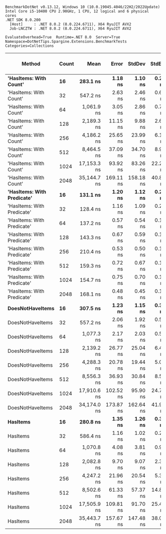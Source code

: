```

BenchmarkDotNet v0.13.12, Windows 10 (10.0.19045.4046/22H2/2022Update)
Intel Core i5-10400 CPU 2.90GHz, 1 CPU, 12 logical and 6 physical cores
.NET SDK 8.0.200
  [Host]     : .NET 8.0.2 (8.0.224.6711), X64 RyuJIT AVX2
  Job-LNCZTW : .NET 8.0.2 (8.0.224.6711), X64 RyuJIT AVX2

EvaluateOverhead=True  Runtime=.NET 8.0  Server=True  
Namespace=DotNetTips.Spargine.Extensions.BenchmarkTests  Categories=Collections  

```
| Method                     | Count | Mean        | Error     | StdDev    | StdErr   | Min         | Q1          | Median      | Q3          | Max         | Op/s        | CI99.9% Margin | Iterations | Kurtosis | MValue | Skewness | Rank | LogicalGroup | Baseline | Gen0   | Completed Work Items | Lock Contentions | Code Size | Exceptions | Allocated |
|--------------------------- |------ |------------:|----------:|----------:|---------:|------------:|------------:|------------:|------------:|------------:|------------:|---------------:|-----------:|---------:|-------:|---------:|-----:|------------- |--------- |-------:|---------------------:|-----------------:|----------:|-----------:|----------:|
| **&#39;HasItems: With Count&#39;**     | **16**    |    **283.1 ns** |   **1.18 ns** |   **1.10 ns** |  **0.28 ns** |    **281.2 ns** |    **282.3 ns** |    **283.0 ns** |    **284.0 ns** |    **284.9 ns** | **3,532,244.6** |      **1.1778 ns** |      **15.00** |    **1.707** |  **2.000** |   **0.0377** |    **9** | *****            | **No**       | **0.0019** |                    **-** |                **-** |     **299 B** |          **-** |     **176 B** |
| &#39;HasItems: With Count&#39;     | 32    |    547.2 ns |   2.63 ns |   2.46 ns |  0.63 ns |    543.0 ns |    545.9 ns |    547.2 ns |    548.3 ns |    551.5 ns | 1,827,470.2 |      2.6258 ns |      15.00 |    2.056 |  2.000 |   0.0954 |   11 | *            | No       | 0.0019 |                    - |                - |     299 B |          - |     192 B |
| &#39;HasItems: With Count&#39;     | 64    |  1,061.9 ns |   3.05 ns |   2.86 ns |  0.74 ns |  1,057.0 ns |  1,060.1 ns |  1,061.1 ns |  1,063.9 ns |  1,066.3 ns |   941,686.4 |      3.0540 ns |      15.00 |    1.736 |  2.000 |  -0.0429 |   14 | *            | No       | 0.0019 |                    - |                - |     299 B |          - |     208 B |
| &#39;HasItems: With Count&#39;     | 128   |  2,189.3 ns |  11.15 ns |   9.88 ns |  2.64 ns |  2,156.5 ns |  2,189.5 ns |  2,192.9 ns |  2,193.8 ns |  2,195.1 ns |   456,761.3 |     11.1506 ns |      14.00 |    8.740 |  2.000 |  -2.5735 |   17 | *            | No       |      - |                    - |                - |     299 B |          - |     224 B |
| &#39;HasItems: With Count&#39;     | 256   |  4,186.2 ns |  25.65 ns |  23.99 ns |  6.19 ns |  4,137.7 ns |  4,172.1 ns |  4,190.6 ns |  4,204.6 ns |  4,220.6 ns |   238,880.8 |     25.6487 ns |      15.00 |    2.026 |  2.000 |  -0.4304 |   18 | *            | No       |      - |                    - |                - |     299 B |          - |     240 B |
| &#39;HasItems: With Count&#39;     | 512   |  8,464.5 ns |  37.09 ns |  34.70 ns |  8.96 ns |  8,409.3 ns |  8,438.2 ns |  8,471.4 ns |  8,486.2 ns |  8,538.5 ns |   118,141.0 |     37.0941 ns |      15.00 |    2.266 |  2.000 |   0.1902 |   20 | *            | No       |      - |                    - |                - |     299 B |          - |     256 B |
| &#39;HasItems: With Count&#39;     | 1024  | 17,153.3 ns |  93.92 ns |  83.26 ns | 22.25 ns | 16,921.7 ns | 17,144.5 ns | 17,163.4 ns | 17,194.8 ns | 17,264.6 ns |    58,297.7 |     93.9179 ns |      14.00 |    4.702 |  2.000 |  -1.3453 |   21 | *            | No       |      - |                    - |                - |     299 B |          - |     272 B |
| &#39;HasItems: With Count&#39;     | 2048  | 35,144.7 ns | 169.11 ns | 158.18 ns | 40.84 ns | 34,813.4 ns | 35,094.3 ns | 35,175.4 ns | 35,247.1 ns | 35,327.2 ns |    28,453.8 |    169.1078 ns |      15.00 |    2.858 |  2.000 |  -0.8840 |   25 | *            | No       |      - |                    - |                - |     299 B |          - |     288 B |
| **&#39;HasItems: With Predicate&#39;** | **16**    |    **131.1 ns** |   **1.20 ns** |   **1.12 ns** |  **0.29 ns** |    **129.4 ns** |    **130.0 ns** |    **131.6 ns** |    **131.9 ns** |    **132.6 ns** | **7,630,542.0** |      **1.2023 ns** |      **15.00** |    **1.309** |  **2.000** |  **-0.2045** |    **2** | *****            | **No**       | **0.0019** |                    **-** |                **-** |     **522 B** |          **-** |     **176 B** |
| &#39;HasItems: With Predicate&#39; | 32    |    128.4 ns |   1.16 ns |   1.09 ns |  0.28 ns |    126.8 ns |    127.7 ns |    128.7 ns |    129.3 ns |    129.9 ns | 7,789,654.4 |      1.1602 ns |      15.00 |    1.445 |  2.000 |  -0.0581 |    1 | *            | No       | 0.0019 |                    - |                - |     522 B |          - |     192 B |
| &#39;HasItems: With Predicate&#39; | 64    |    137.2 ns |   0.57 ns |   0.54 ns |  0.14 ns |    136.5 ns |    137.0 ns |    137.1 ns |    137.5 ns |    138.2 ns | 7,286,401.8 |      0.5731 ns |      15.00 |    1.911 |  2.000 |   0.3211 |    3 | *            | No       | 0.0021 |                    - |                - |     522 B |          - |     208 B |
| &#39;HasItems: With Predicate&#39; | 128   |    143.3 ns |   0.67 ns |   0.59 ns |  0.16 ns |    142.2 ns |    142.7 ns |    143.4 ns |    143.7 ns |    144.2 ns | 6,979,735.4 |      0.6684 ns |      14.00 |    1.753 |  2.000 |  -0.2171 |    4 | *            | No       | 0.0024 |                    - |                - |     468 B |          - |     224 B |
| &#39;HasItems: With Predicate&#39; | 256   |    210.4 ns |   0.53 ns |   0.50 ns |  0.13 ns |    209.7 ns |    210.1 ns |    210.4 ns |    210.7 ns |    211.4 ns | 4,752,035.1 |      0.5313 ns |      15.00 |    2.173 |  2.000 |   0.2153 |    8 | *            | No       | 0.0024 |                    - |                - |     468 B |          - |     240 B |
| &#39;HasItems: With Predicate&#39; | 512   |    159.3 ns |   0.72 ns |   0.67 ns |  0.17 ns |    158.3 ns |    158.7 ns |    159.2 ns |    159.7 ns |    160.5 ns | 6,278,693.7 |      0.7190 ns |      15.00 |    1.681 |  2.000 |   0.2321 |    6 | *            | No       | 0.0026 |                    - |                - |     468 B |          - |     256 B |
| &#39;HasItems: With Predicate&#39; | 1024  |    154.7 ns |   0.75 ns |   0.70 ns |  0.18 ns |    153.5 ns |    154.2 ns |    154.8 ns |    155.3 ns |    155.8 ns | 6,463,730.6 |      0.7451 ns |      15.00 |    1.789 |  2.000 |  -0.2195 |    5 | *            | No       | 0.0029 |                    - |                - |     468 B |          - |     272 B |
| &#39;HasItems: With Predicate&#39; | 2048  |    168.1 ns |   0.48 ns |   0.45 ns |  0.12 ns |    167.4 ns |    167.8 ns |    168.0 ns |    168.5 ns |    168.7 ns | 5,950,479.7 |      0.4835 ns |      15.00 |    1.511 |  2.000 |  -0.1757 |    7 | *            | No       | 0.0031 |                    - |                - |     468 B |          - |     288 B |
| **DoesNotHaveItems**           | **16**    |    **307.5 ns** |   **1.23 ns** |   **1.15 ns** |  **0.30 ns** |    **306.0 ns** |    **306.5 ns** |    **307.4 ns** |    **308.4 ns** |    **309.3 ns** | **3,252,046.5** |      **1.2331 ns** |      **15.00** |    **1.575** |  **2.000** |   **0.2121** |   **10** | *****            | **No**       | **0.0019** |                    **-** |                **-** |     **231 B** |          **-** |     **176 B** |
| DoesNotHaveItems           | 32    |    557.2 ns |   2.06 ns |   1.92 ns |  0.50 ns |    554.2 ns |    556.0 ns |    557.2 ns |    558.4 ns |    561.0 ns | 1,794,625.1 |      2.0560 ns |      15.00 |    2.089 |  2.000 |   0.0655 |   12 | *            | No       | 0.0019 |                    - |                - |     231 B |          - |     192 B |
| DoesNotHaveItems           | 64    |  1,077.3 ns |   2.17 ns |   2.03 ns |  0.52 ns |  1,074.1 ns |  1,075.8 ns |  1,077.3 ns |  1,079.0 ns |  1,080.6 ns |   928,260.4 |      2.1663 ns |      15.00 |    1.661 |  2.000 |   0.0834 |   14 | *            | No       | 0.0019 |                    - |                - |     231 B |          - |     208 B |
| DoesNotHaveItems           | 128   |  2,139.2 ns |  26.77 ns |  25.04 ns |  6.47 ns |  2,085.7 ns |  2,131.9 ns |  2,143.0 ns |  2,153.0 ns |  2,178.0 ns |   467,459.6 |     26.7728 ns |      15.00 |    2.742 |  2.000 |  -0.7580 |   16 | *            | No       |      - |                    - |                - |     231 B |          - |     224 B |
| DoesNotHaveItems           | 256   |  4,288.3 ns |  20.78 ns |  19.44 ns |  5.02 ns |  4,229.9 ns |  4,283.2 ns |  4,292.5 ns |  4,297.7 ns |  4,312.0 ns |   233,193.0 |     20.7804 ns |      15.00 |    5.725 |  2.000 |  -1.6483 |   19 | *            | No       |      - |                    - |                - |     231 B |          - |     240 B |
| DoesNotHaveItems           | 512   |  8,556.3 ns |  36.93 ns |  30.84 ns |  8.55 ns |  8,479.0 ns |  8,545.3 ns |  8,556.7 ns |  8,567.3 ns |  8,611.9 ns |   116,873.6 |     36.9302 ns |      13.00 |    3.971 |  2.000 |  -0.6917 |   20 | *            | No       |      - |                    - |                - |     231 B |          - |     256 B |
| DoesNotHaveItems           | 1024  | 17,910.6 ns | 102.52 ns |  95.90 ns | 24.76 ns | 17,692.5 ns | 17,893.6 ns | 17,930.1 ns | 17,980.4 ns | 18,006.1 ns |    55,832.7 |    102.5219 ns |      15.00 |    3.314 |  2.000 |  -1.1806 |   23 | *            | No       |      - |                    - |                - |     231 B |          - |     272 B |
| DoesNotHaveItems           | 2048  | 34,174.0 ns | 173.87 ns | 162.64 ns | 41.99 ns | 33,699.1 ns | 34,139.2 ns | 34,197.5 ns | 34,252.1 ns | 34,409.4 ns |    29,262.0 |    173.8702 ns |      15.00 |    5.308 |  2.000 |  -1.4732 |   24 | *            | No       |      - |                    - |                - |     231 B |          - |     288 B |
| **HasItems**                   | **16**    |    **280.8 ns** |   **1.35 ns** |   **1.26 ns** |  **0.33 ns** |    **278.7 ns** |    **279.9 ns** |    **281.0 ns** |    **281.7 ns** |    **283.0 ns** | **3,560,768.5** |      **1.3507 ns** |      **15.00** |    **1.723** |  **2.000** |  **-0.0638** |    **9** | *****            | **No**       | **0.0019** |                    **-** |                **-** |     **229 B** |          **-** |     **176 B** |
| HasItems                   | 32    |    586.4 ns |   1.16 ns |   1.02 ns |  0.27 ns |    585.0 ns |    585.3 ns |    586.8 ns |    586.9 ns |    588.2 ns | 1,705,415.8 |      1.1558 ns |      14.00 |    1.565 |  2.000 |   0.0652 |   13 | *            | No       | 0.0019 |                    - |                - |     229 B |          - |     192 B |
| HasItems                   | 64    |  1,070.8 ns |   4.08 ns |   3.81 ns |  0.98 ns |  1,059.6 ns |  1,069.4 ns |  1,070.9 ns |  1,073.2 ns |  1,075.4 ns |   933,876.0 |      4.0783 ns |      15.00 |    5.332 |  2.000 |  -1.4840 |   14 | *            | No       | 0.0019 |                    - |                - |     229 B |          - |     208 B |
| HasItems                   | 128   |  2,082.8 ns |   9.70 ns |   9.07 ns |  2.34 ns |  2,063.8 ns |  2,078.9 ns |  2,086.9 ns |  2,088.9 ns |  2,092.9 ns |   480,113.0 |      9.6986 ns |      15.00 |    2.754 |  2.000 |  -0.9762 |   15 | *            | No       |      - |                    - |                - |     229 B |          - |     224 B |
| HasItems                   | 256   |  4,247.2 ns |  21.96 ns |  20.54 ns |  5.30 ns |  4,200.7 ns |  4,238.4 ns |  4,250.0 ns |  4,258.5 ns |  4,285.3 ns |   235,451.5 |     21.9572 ns |      15.00 |    2.849 |  2.000 |  -0.3975 |   19 | *            | No       |      - |                    - |                - |     229 B |          - |     240 B |
| HasItems                   | 512   |  8,502.6 ns |  61.33 ns |  57.37 ns | 14.81 ns |  8,367.5 ns |  8,495.7 ns |  8,516.5 ns |  8,530.1 ns |  8,575.8 ns |   117,610.9 |     61.3348 ns |      15.00 |    3.621 |  2.000 |  -1.2504 |   20 | *            | No       |      - |                    - |                - |     229 B |          - |     256 B |
| HasItems                   | 1024  | 17,505.9 ns | 109.81 ns |  91.70 ns | 25.43 ns | 17,220.4 ns | 17,500.7 ns | 17,527.9 ns | 17,543.8 ns | 17,602.1 ns |    57,123.6 |    109.8127 ns |      13.00 |    7.340 |  2.000 |  -2.1906 |   22 | *            | No       |      - |                    - |                - |     229 B |          - |     272 B |
| HasItems                   | 2048  | 35,443.7 ns | 157.67 ns | 147.48 ns | 38.08 ns | 35,226.1 ns | 35,331.3 ns | 35,401.1 ns | 35,551.8 ns | 35,727.3 ns |    28,213.8 |    157.6686 ns |      15.00 |    1.926 |  2.000 |   0.5050 |   25 | *            | No       |      - |                    - |                - |     229 B |          - |     288 B |
